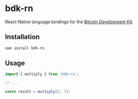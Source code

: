 # bdk-rn

React Native language bindings for the [Bitcoin Development Kit](https://bitcoindevkit.org/).

## Installation

```sh
npm install bdk-rn
```

## Usage

```js
import { multiply } from 'bdk-rn';

// ...

const result = multiply(3, 7);
```
